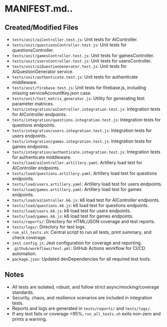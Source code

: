 # MANIFEST.md..

## Created/Modified Files

- `tests/unit/aiController.test.js`: Unit tests for AIController.
- `tests/unit/questionsController.test.js`: Unit tests for questionsController.
- `tests/unit/gamesController.test.js`: Unit tests for gamesController.
- `tests/unit/usersController.test.js`: Unit tests for usersController.
- `tests/unit/aiQuestionGenerator.test.js`: Unit tests for AIQuestionGenerator service.
- `tests/unit/authenticate.test.js`: Unit tests for authenticate middleware.
- `tests/unit/firebase.test.js`: Unit tests for firebase.js, including missing serviceAccountKey.json case.
- `tests/unit/test_matrix_generator.js`: Utility for generating test parameter matrices.
- `tests/integration/aiController.integration.test.js`: Integration tests for AIController endpoints.
- `tests/integration/questions.integration.test.js`: Integration tests for questions endpoints.
- `tests/integration/users.integration.test.js`: Integration tests for users endpoints.
- `tests/integration/games.integration.test.js`: Integration tests for games endpoints.
- `tests/integration/authenticate.integration.test.js`: Integration tests for authenticate middleware.
- `tests/load/aiController.artillery.yaml`: Artillery load test for AIController endpoints.
- `tests/load/questions.artillery.yaml`: Artillery load test for questions endpoints.
- `tests/load/users.artillery.yaml`: Artillery load test for users endpoints.
- `tests/load/games.artillery.yaml`: Artillery load test for games endpoints.
- `tests/load/aiController.k6.js`: k6 load test for AIController endpoints.
- `tests/load/questions.k6.js`: k6 load test for questions endpoints.
- `tests/load/users.k6.js`: k6 load test for users endpoints.
- `tests/load/games.k6.js`: k6 load test for games endpoints.
- `tests/reports/`: Directory for HTML/JSON coverage and test reports.
- `tests/logs/`: Directory for test logs.
- `run_all_tests.sh`: Central script to run all tests, print summary, and check coverage.
- `jest.config.js`: Jest configuration for coverage and reporting.
- `.github/workflows/test.yml`: GitHub Actions workflow for CI/CD automation.
- `package.json`: Updated devDependencies for all required test tools.

## Notes
- All tests are isolated, robust, and follow strict async/mocking/coverage standards.
- Security, chaos, and resilience scenarios are included in integration tests.
- Reports and logs are generated in `tests/reports/` and `tests/logs/`.
- If any test fails or coverage <95%, `run_all_tests.sh` exits non-zero and prints a warning.
